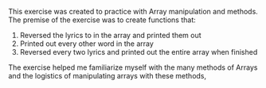 This exercise was created to practice with Array manipulation and methods. 
The premise of the exercise was to create functions that: 
1. Reversed the lyrics to in the array and printed them out 
2. Printed out every other word in the array
3. Reversed every two lyrics and printed out the entire array when finished

The exercise helped me familiarize myself with the many methods of Arrays and the logistics of manipulating arrays with these methods, 

